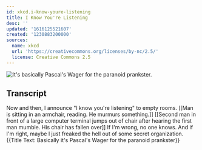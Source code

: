 ```yaml
---
id: xkcd.i-know-youre-listening
title: I Know You're Listening
desc: ''
updated: '1616125521607'
created: '1230883200000'
sources:
  name: xkcd
  url: 'https://creativecommons.org/licenses/by-nc/2.5/'
  license: Creative Commons 2.5
---
```

![It's basically Pascal's Wager for the paranoid prankster.](https://imgs.xkcd.com/comics/i_know_youre_listening.png)

## Transcript
Now and then, I announce "I know you're listening" to empty rooms.
[[Man is sitting in an armchair, reading.  He murmurs something.]]
[[Second man in front of a large computer terminal jumps out of chair after hearing the first man mumble. His chair has fallen over]]
If I'm wrong, no one knows.  And if I'm right, maybe I just freaked the hell out of some secret organization.
{{Title Text: Basically it's Pascal's Wager for the paranoid prankster}}
